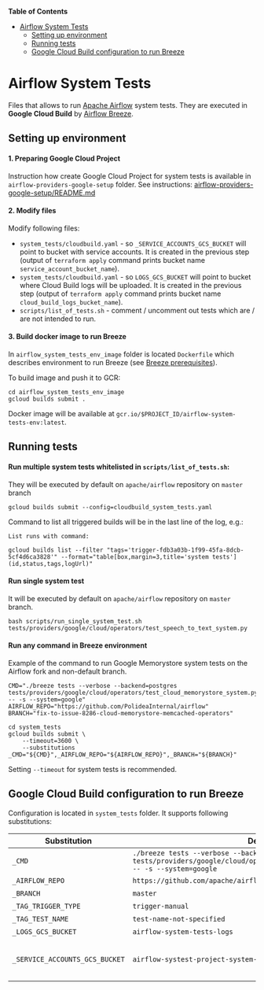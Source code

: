 <!--
 Licensed to the Apache Software Foundation (ASF) under one
 or more contributor license agreements.  See the NOTICE file
 distributed with this work for additional information
 regarding copyright ownership.  The ASF licenses this file
 to you under the Apache License, Version 2.0 (the
 "License"); you may not use this file except in compliance
 with the License.  You may obtain a copy of the License at

   http://www.apache.org/licenses/LICENSE-2.0

 Unless required by applicable law or agreed to in writing,
 software distributed under the License is distributed on an
 "AS IS" BASIS, WITHOUT WARRANTIES OR CONDITIONS OF ANY
 KIND, either express or implied.  See the License for the
 specific language governing permissions and limitations
 under the License.
-->

<!-- START doctoc generated TOC please keep comment here to allow auto update -->
<!-- DON'T EDIT THIS SECTION, INSTEAD RE-RUN doctoc TO UPDATE -->
**Table of Contents**

- [Airflow System Tests](#airflow-system-tests)
  - [Setting up environment](#setting-up-environment)
  - [Running tests](#running-tests)
  - [Google Cloud Build configuration to run Breeze](#google-cloud-build-configuration-to-run-breeze)

<!-- END doctoc generated TOC please keep comment here to allow auto update -->

# Airflow System Tests

Files that allows to run [Apache Airflow](https://github.com/apache/) system tests.
They are executed in **Google Cloud Build** by [Airflow Breeze](https://github.com/apache/airflow/blob/master/BREEZE.rst).

## Setting up environment

  #### 1. Preparing Google Cloud Project

  Instruction how create Google Cloud Project for system tests is available in `airflow-providers-google-setup` folder.
  See instructions: [airflow-providers-google-setup/README.md](airflow-providers-google-setup/README.md)

  #### 2. Modify files

  Modify following files:
   - `system_tests/cloudbuild.yaml` - so `_SERVICE_ACCOUNTS_GCS_BUCKET` will point to bucket with service accounts.
      It is created in the previous step (output of `terraform apply` command prints bucket name `service_account_bucket_name`).
   - `system_tests/cloudbuild.yaml` - so `LOGS_GCS_BUCKET` will point to bucket where Cloud Build logs will be uploaded.
      It is created in the previous step (output of `terraform apply` command prints bucket name `cloud_build_logs_bucket_name`).
   - `scripts/list_of_tests.sh` - comment / uncomment out tests which are / are not intended to run.

  #### 3. Build docker image to run Breeze

  In `airflow_system_tests_env_image` folder is located `Dockerfile` which describes environment to run Breeze
  (see [Breeze prerequisites](https://github.com/apache/airflow/blob/master/BREEZE.rst#prerequisites)).

  To build image and push it to GCR:

  ```shell
  cd airflow_system_tests_env_image
  gcloud builds submit .
  ```

  Docker image will be available at `gcr.io/$PROJECT_ID/airflow-system-tests-env:latest`.

## Running tests

  #### Run multiple system tests whitelisted in `scripts/list_of_tests.sh`:

  They will be executed by default on `apache/airflow` repository on `master` branch

  ```shell
  gcloud builds submit --config=cloudbuild_system_tests.yaml
  ```

  Command to list all triggered builds will be in the last line of the log, e.g.:
  ```shell
  List runs with command:

  gcloud builds list --filter "tags='trigger-fdb3a03b-1f99-45fa-8dcb-5cf4d6ca3828'" --format="table[box,margin=3,title='system tests'](id,status,tags,logUrl)"
  ```

  #### Run single system test

  It will be executed by default on `apache/airflow` repository on `master` branch.

  ```shell
  bash scripts/run_single_system_test.sh tests/providers/google/cloud/operators/test_speech_to_text_system.py
  ```

  #### Run any command in Breeze environment

  Example of the command to run Google Memorystore system tests on the Airflow fork and non-default branch.

  ```shell
  CMD="./breeze tests --verbose --backend=postgres tests/providers/google/cloud/operators/test_cloud_memorystore_system.py -- -s --system=google"
  AIRFLOW_REPO="https://github.com/PolideaInternal/airflow"
  BRANCH="fix-to-issue-8286-cloud-memorystore-memcached-operators"

  cd system_tests
  gcloud builds submit \
      --timeout=3600 \
      --substitutions _CMD="${CMD}",_AIRFLOW_REPO="${AIRFLOW_REPO}",_BRANCH="${BRANCH}"
  ```

  Setting `--timeout` for system tests is recommended.

## Google Cloud Build configuration to run Breeze

Configuration is located in `system_tests` folder. It supports following substitutions:

| Substitution                   | Default value                                                                                                                              | Description                                                                                                                                                                                                                                           |
|--------------------------------|--------------------------------------------------------------------------------------------------------------------------------------------|-------------------------------------------------------------------------------------------------------------------------------------------------------------------------------------------------------------------------------------------------------|
| `_CMD`                         | `./breeze tests --verbose --backend=postgres tests/providers/google/cloud/operators/test_natural_language_system.py -- -s --system=google` | Bash command run in `airflow-system-tests-env`.  See [Docker image to run Breeze](#docker-image-to-run-breeze)                                                                                                                                        |
| `_AIRFLOW_REPO`                | `https://github.com/apache/airflow`                                                                                                        | URL of the Airflow git repository.                                                                                                                                                                                                                    |
| `_BRANCH`                      | `master`                                                                                                                                   | Name of the branch to checkout.                                                                                                                                                                                                                       |
| `_TAG_TRIGGER_TYPE`            | `trigger-manual`                                                                                                                           | Tag added do GCB build                                                                                                                                                                                                                                |
| `_TAG_TEST_NAME`               | `test-name-not-specified`                                                                                                                  | Tag added do GCB build                                                                                                                                                                                                                                |
| `_LOGS_GCS_BUCKET`             | `airflow-system-tests-logs`                                                                                                                | GCS bucket where tests logs are uploaded                                                                                                                                                                                                              |
| `_SERVICE_ACCOUNTS_GCS_BUCKET` | `airflow-systest-project-system-tests-rlugtuhw`                                                                                           | GCS bucket where service accounts keys are stored (it is output from `airflow-providers-google-setup/terraform/modules/service_accounts_setup/outputs.tf`, see: [airflow-providers-google-setup/README.md](airflow-providers-google-setup/README.md)) |
